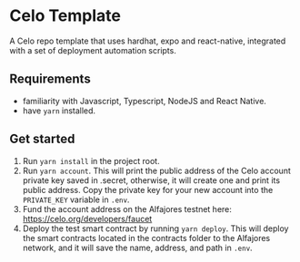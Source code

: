 # Celo Template

A Celo repo template that uses hardhat, expo and react-native, integrated with a set of deployment automation scripts.

## Requirements

- familiarity with Javascript, Typescript, NodeJS and React Native.
- have `yarn` installed.

## Get started

1. Run `yarn install` in the project root.
2. Run `yarn account`. This will print the public address of the Celo account private key saved in .secret, otherwise, it will create one and print its public address. Copy the private key for your new account into the `PRIVATE_KEY` variable in `.env`.
3. Fund the account address on the Alfajores testnet here: https://celo.org/developers/faucet
4. Deploy the test smart contract by running `yarn deploy`. This will deploy the smart contracts located in the contracts folder to the Alfajores network, and it will save the name, address, and path in `.env`.
